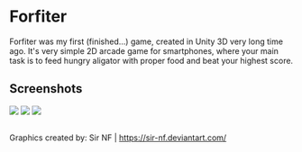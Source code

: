 # Forfiter

Forfiter was my first (finished...) game, created in Unity 3D very long time ago. It's very simple 2D arcade game for smartphones, where your main task is to feed hungry aligator with proper food and beat your highest score. 

## Screenshots

![](screenshots/1) ![](screenshots/2) ![](screenshots/3)



##

Graphics created by: Sir NF | https://sir-nf.deviantart.com/
